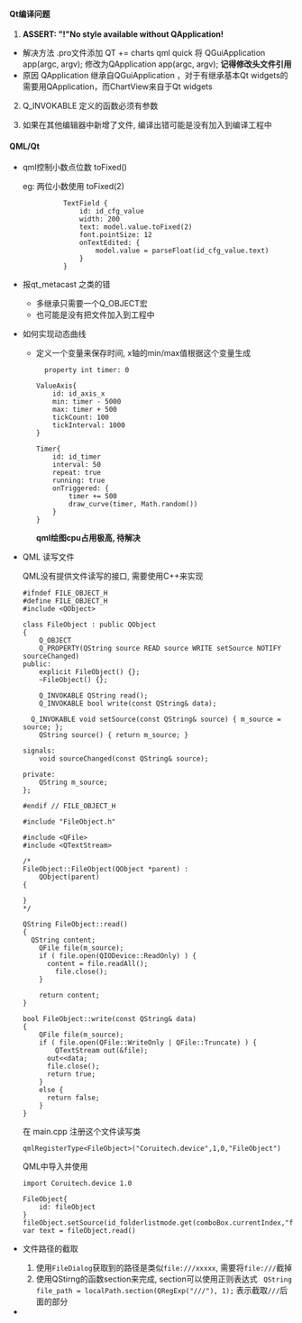 #### Qt编译问题
1. **ASSERT: "!"No style available without QApplication!**
- 解决方法
  .pro文件添加 QT += charts qml quick
  将 QGuiApplication app(argc, argv); 修改为QApplication app(argc, argv); **记得修改头文件引用**
- 原因
  QApplication 继承自QGuiApplication ，对于有继承基本Qt widgets的 需要用QApplication，而ChartView来自于Qt widgets

2. Q_INVOKABLE 定义的函数必须有参数

3. 如果在其他编辑器中新增了文件, 编译出错可能是没有加入到编译工程中



#### QML/Qt
- qml控制小数点位数 toFixed()

  eg: 两位小数使用 toFixed(2)
  ```
            TextField {
                id: id_cfg_value
                width: 200
                text: model.value.toFixed(2)
                font.pointSize: 12
                onTextEdited: {
                    model.value = parseFloat(id_cfg_value.text)
                }
            }
  ```

- 报qt_metacast 之类的错
  - 多继承只需要一个Q_OBJECT宏
  - 也可能是没有把文件加入到工程中

- 如何实现动态曲线
  - 定义一个变量来保存时间, x轴的min/max值根据这个变量生成
    ```
      property int timer: 0
    ```

    ```
    ValueAxis{
        id: id_axis_x
        min: timer - 5000
        max: timer + 500
        tickCount: 100
        tickInterval: 1000
    }
    ```
    ```
    Timer{
        id: id_timer
        interval: 50
        repeat: true
        running: true
        onTriggered: {
            timer += 500
            draw_curve(timer, Math.random())
        }
    }
    ```
    **qml绘图cpu占用极高, 待解决**

 
- QML 读写文件

  QML没有提供文件读写的接口, 需要使用C++来实现
  ```
  #ifndef FILE_OBJECT_H
  #define FILE_OBJECT_H
  #include <QObject>

  class FileObject : public QObject
  {
      Q_OBJECT
      Q_PROPERTY(QString source READ source WRITE setSource NOTIFY sourceChanged)
  public:
      explicit FileObject() {};
      ~FileObject() {};

      Q_INVOKABLE QString read();
      Q_INVOKABLE bool write(const QString& data);
      
    Q_INVOKABLE void setSource(const QString& source) { m_source = source; };
      QString source() { return m_source; }
      
  signals:
      void sourceChanged(const QString& source);

  private:
      QString m_source;
  };

  #endif // FILE_OBJECT_H
  ```

  ```
  #include "FileObject.h"

  #include <QFile>
  #include <QTextStream>

  /*
  FileObject::FileObject(QObject *parent) :
      QObject(parent)
  {

  }
  */

  QString FileObject::read()
  {
    QString content;
      QFile file(m_source);
      if ( file.open(QIODevice::ReadOnly) ) {
        content = file.readAll();
          file.close();
      } 
      
      return content;
  }

  bool FileObject::write(const QString& data)
  {
      QFile file(m_source);
      if ( file.open(QFile::WriteOnly | QFile::Truncate) ) {
          QTextStream out(&file);
        out<<data;
        file.close();
        return true;
      }
      else {
        return false;
      }
  }
  ```

  在 main.cpp 注册这个文件读写类
  ```
  qmlRegisterType<FileObject>("Coruitech.device",1,0,"FileObject")
  ```

  QML中导入并使用
  ```
  import Coruitech.device 1.0

  FileObject{
      id: fileObject
  }
  fileObject.setSource(id_folderlistmode.get(comboBox.currentIndex,"filePath"))
  var text = fileObject.read()
  ```  

- 文件路径的截取
  1. 使用```FileDialog```获取到的路径是类似```file:///xxxxx```, 需要将```file:///```截掉
  2. 使用QStirng的函数section来完成, section可以使用正则表达式
      ``` QString file_path = localPath.section(QRegExp("///"), 1);```
      表示截取```///```后面的部分

- 